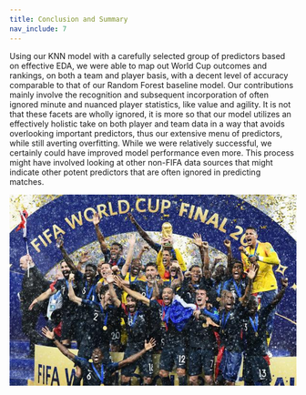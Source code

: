 ```yaml
---
title: Conclusion and Summary
nav_include: 7
---
```


Using our KNN model with a carefully selected group of predictors based on effective EDA, we were able to map out World Cup outcomes and rankings, on both a team and player basis, with a decent level of accuracy comparable to that of our Random Forest baseline model. Our contributions mainly involve the recognition and subsequent incorporation of often ignored minute and nuanced player statistics, like value and agility. It is not that these facets are wholly ignored, it is more so that our model utilizes an effectively holistic take on both player and team data in a way that avoids overlooking important predictors, thus our extensive menu of predictors, while still averting overfitting. While we were relatively successful, we certainly could have improved model performance even more. This process might have involved looking at other non-FIFA data sources that might indicate other potent predictors that are often ignored in predicting matches.

<img src="images/champions.jpg"  />
